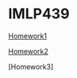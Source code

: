 # IMLP439

[Homework1](https://github.com/mattia-su/IMLP439/blob/main/Unit01/Unit01_Crash%20Course%20on%20Python.ipynb)


[Homework2](https://github.com/mattia-su/IMLP439/tree/main/Unit02/Unit02)


[Homework3]